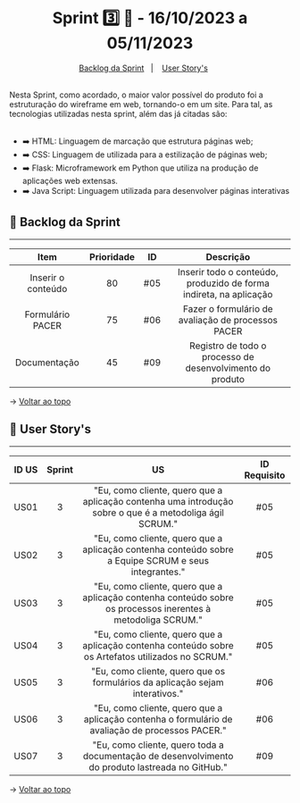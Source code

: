 <span id="topo">

<h1 align="center">Sprint 3️⃣ 🏃 - 16/10/2023 a 05/11/2023</h1>
<p align="center">
    <a href="#backlog">Backlog da Sprint</a> &nbsp |&nbsp &nbsp
    <a href="#userstory">User Story's</a> &nbsp &nbsp &nbsp
</p>
<br>
Nesta Sprint, como acordado, o maior valor possível do produto foi a estruturação do wireframe em web, tornando-o em um site. Para tal, as tecnologias utilizadas nesta sprint, além das já citadas são:

<br>
<br>

<ul>
    <li>➡️ HTML: Linguagem de marcação que estrutura páginas web;</li>
    <li>➡️ CSS: Linguagem de utilizada para a estilização de páginas web;</li>
    <li>➡️ Flask: Microframework em Python que utiliza na produção de aplicações web extensas.</li>
    <li>➡️ Java Script: Linguagem utilizada para desenvolver páginas interativas</li>
</ul>

<span id='backlog'>
    
## 📨 Backlog da Sprint
<hr>

| Item | Prioridade|ID                                                                                                                                                                                                                               | Descrição | 
|:-------:|:--------:|:----------------------------------------------------------------------------------------------------------------------------------------------------------------------------------------------------------------------------------:|:-----------------------:|
| Inserir o conteúdo  | 80      | #05 | Inserir todo o conteúdo, produzido de forma indireta, na aplicação
| Formulário PACER    | 75      | #06 | Fazer o formulário de avaliação de processos PACER
| Documentação  | 45      | #09 | Registro de todo o processo de desenvolvimento do produto

→ [Voltar ao topo](#topo)

<span id="userstory">

## 👥 User Story's 
<hr>


| ID US | Sprint | US                                                                                                                                                                                                                               | ID Requisito          |
|:-------:|:--------:|:----------------------------------------------------------------------------------------------------------------------------------------------------------------------------------------------------------------------------------:|:-----------------------:|
| US01  | 3      | "Eu, como cliente, quero que a aplicação contenha uma introdução sobre o que é a metodoliga ágil SCRUM."                                                                                                                                      |  #05                  |
| US02  | 3      | "Eu, como cliente, quero que a aplicação contenha conteúdo sobre a Equipe SCRUM e seus integrantes."                                                                    |  #05                  |
| US03  | 3      | "Eu, como cliente, quero que a aplicação contenha conteúdo sobre os processos inerentes à metodoliga SCRUM."                                                                           |  #05                 |
| US04  | 3      | "Eu, como cliente, quero que a aplicação contenha conteúdo sobre os Artefatos utilizados no SCRUM."                                          |  #05                  |
| US05  | 3      | "Eu, como cliente, quero que os formulários da aplicação sejam interativos."                                                        |  #06                  |
| US06  | 3      | "Eu, como cliente, quero que a aplicação contenha o formulário de avaliação de processos PACER."                                            |  #06                  |
| US07  | 3      | "Eu, como cliente, quero toda a documentação de desenvolvimento do produto lastreada no GitHub."                        |  #09                  |

→ [Voltar ao topo](#topo)

